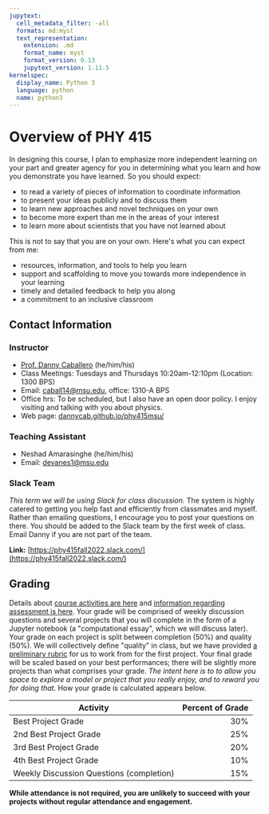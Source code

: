 ```yaml
---
jupytext:
  cell_metadata_filter: -all
  formats: md:myst
  text_representation:
    extension: .md
    format_name: myst
    format_version: 0.13
    jupytext_version: 1.11.5
kernelspec:
  display_name: Python 3
  language: python
  name: python3
---
```


# Overview of PHY 415

In designing this course, I plan to emphasize more independent learning on your part and greater agency for you in determining what you learn and how you demonstrate you have learned. So you should expect:

  * to read a variety of pieces of information to coordinate information
  * to present your ideas publicly and to discuss them
  * to learn new approaches and novel techniques on your own
  * to become more expert than me in the areas of your interest
  * to learn more about scientists that you have not learned about

This is not to say that you are on your own. Here's what you can expect from me:

  * resources, information, and tools to help you learn
  * support and scaffolding to move you towards more independence in your learning
  * timely and detailed feedback to help you along
  * a commitment to an inclusive classroom

## Contact Information

### Instructor 
-  [Prof. Danny Caballero](http://dannycab.github.io) (he/him/his)
-   Class Meetings: Tuesdays and Thursdays 10:20am-12:10pm (Location: 1300 BPS)
-   Email: [caball14@msu.edu](mailto:caball14@msu.edu), office: 1310-A BPS
-   Office hrs: To be scheduled, but I also have an open door policy. I enjoy visiting and talking with you about physics.
-   Web page:
    [dannycab.github.io/phy415msu/](http://dannycab.github.io/phy415msu/)

### Teaching Assistant
-   Neshad Amarasinghe (he/him/his)
-   Email: [devanes1@msu.edu](mailto:devanes1@msu.edu)

### Slack Team

*This term we will be using Slack for class discussion.* The system is highly catered to getting you help fast and efficiently from classmates and myself. Rather than emailing questions, I encourage you to post your questions on there. You should be added to the Slack team by the first week of class. Email Danny if you are not part of the team. 

**Link:** [https://phy415fall2022.slack.com/](https://phy415fall2022.slack.com/)



## Grading
Details about [course activities are here](design.md) and [information regarding assessment is here](assessments.md). Your grade will be comprised of weekly discussion questions and several projects that you will complete in the form of a Jupyter notebook (a "computational essay", which we will discuss later). Your grade on each project is split between completion (50%) and quality (50%). We will collectively define "quality" in class, but we have provided [a preliminary rubric](rubric.md) for us to work from for the first project. Your final grade will be scaled based on your best performances; there will be slightly more projects than what comprises your grade.  *The intent here is to to allow you space to explore a model or project that you really enjoy, and to reward you for doing that.* How your grade is calculated appears below.

| Activity                                  | Percent of Grade |
|-------------------------------------------|-----------------:|
| Best Project Grade                        |        30%       |
| 2nd Best Project Grade                    |        25%       |
| 3rd Best Project Grade                    |        20%       |
| 4th Best Project Grade                    |        10%       |
| Weekly Discussion Questions (completion)  |        15%       |

**While attendance is not required, you are unlikely to succeed with your projects without regular attendance and engagement.** 